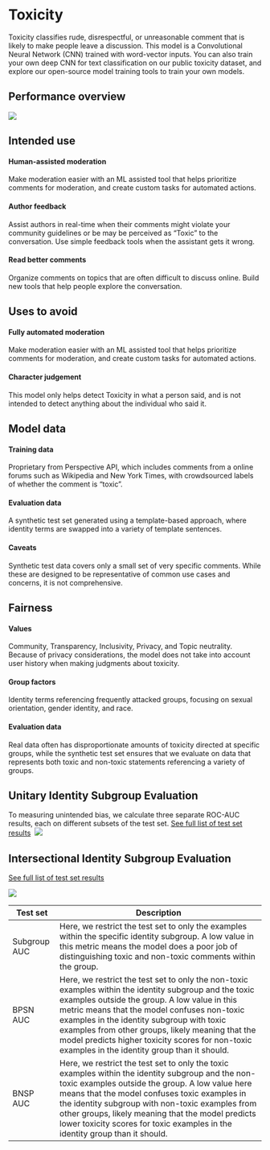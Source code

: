 # Toxicity 
Toxicity classifies rude, disrespectful, or unreasonable comment that is likely to make people leave a discussion. This model is a Convolutional Neural Network (CNN) trained with word-vector inputs. You can also train your own deep CNN for text classification on our public toxicity dataset, and explore our open-source model training tools to train your own models.


## Performance overview

![](https://github.com/conversationai/perspectiveapi/blob/lucy-model-card/model_cards/auc.png)



## Intended use


#### Human-assisted moderation
Make moderation easier with an ML assisted tool that helps prioritize comments for moderation, and create custom tasks for automated actions.
&nbsp;

#### Author feedback
Assist authors in real-time when their comments might violate your community guidelines or be may be perceived as “Toxic” to the conversation. Use simple feedback tools when the assistant gets it wrong.
&nbsp;

#### Read better comments
Organize comments on topics that are often difficult to discuss online. Build new tools that help people explore the conversation.
&nbsp;


## Uses to avoid

#### Fully automated moderation
Make moderation easier with an ML assisted tool that helps prioritize comments for moderation, and create custom tasks for automated actions.
&nbsp;

#### Character judgement
This model only helps detect Toxicity in what a person said, and is not intended to detect anything about the individual who said it.
&nbsp;



## Model data

#### Training data
Proprietary from Perspective API, which includes comments from a online forums such as Wikipedia and New York Times, with crowdsourced labels of whether the comment is “toxic”.

#### Evaluation data
A synthetic test set generated using a template-based approach, where identity terms are swapped into a variety of template sentences.
&nbsp;

#### Caveats
Synthetic test data covers only a small set of very specific comments. While these are designed to be representative of common use cases and concerns, it is not comprehensive.
&nbsp;

## Fairness

#### Values
Community, Transparency, Inclusivity, Privacy, and Topic neutrality. Because of privacy considerations, the model does not take into account user history when making judgments about toxicity.
&nbsp;

#### Group factors
Identity terms referencing frequently attacked groups, focusing on sexual orientation, gender identity, and race.
&nbsp;

#### Evaluation data
Real data often has disproportionate amounts of toxicity directed at specific groups, while the synthetic test set ensures that we evaluate on data that represents both toxic and non-toxic statements referencing a variety of groups.
&nbsp;


## Unitary Identity Subgroup Evaluation
To measuring unintended bias, we calculate three separate ROC-AUC results, each on different subsets of the test set.
[See full list of test set results](https://docs.google.com/spreadsheets/d/13edevE6WQLhEQ7r3nY4Z1leJZ-M5BbO_4UUQwc33Hr4/edit?usp=sharing)&nbsp;
![](https://github.com/conversationai/perspectiveapi/blob/lucy-model-card/model_cards/1f.png)


## Intersectional Identity Subgroup Evaluation
[See full list of test set results](https://docs.google.com/spreadsheets/d/13edevE6WQLhEQ7r3nY4Z1leJZ-M5BbO_4UUQwc33Hr4/edit?usp=sharing)&nbsp;

![](https://github.com/conversationai/perspectiveapi/blob/lucy-model-card/model_cards/1g.png)

| Test set   | Description                         |
|----------------|-------------------------------|
|Subgroup AUC|Here, we restrict the test set to only the examples within the specific identity subgroup. A low value in this metric means the model does a poor job of distinguishing toxic and non-toxic comments within the group.     
|BPSN AUC         |Here, we restrict the test set to only the non-toxic examples within the identity subgroup and the toxic examples outside the group. A low value in this metric means that the model confuses non-toxic examples in the identity subgroup with toxic examples from other groups, likely meaning that the model predicts higher toxicity scores for non-toxic examples in the identity group than it should.  
|BNSP AUC         |Here, we restrict the test set to only the toxic examples within the identity subgroup and the non-toxic examples outside the group. A low value here means that the model confuses toxic examples in the identity subgroup with non-toxic examples from other groups, likely meaning that the model predicts lower toxicity scores for toxic examples in the identity group than it should.|
